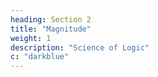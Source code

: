 ```yaml
---
heading: Section 2
title: "Magnitude"
weight: 1
description: "Science of Logic"
c: "darkblue"
---
```

